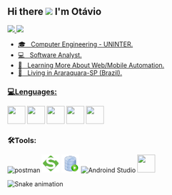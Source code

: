 ## Hi there ![](https://user-images.githubusercontent.com/18350557/176309783-0785949b-9127-417c-8b55-ab5a4333674e.gif) I'm Otávio

<div>
<a href="https://github.com/otavioeab">
<img height="160em" src="https://github-readme-stats.vercel.app/api/top-langs/?username=otavioeab&layout=compact&langs_count=7&theme=dracula"/>
<img height="160em" src="https://github-readme-stats.vercel.app/api?username=otavioeab&show_icons=true&theme=dracula&include_all_commits=true&count_private=true"/>
</div>

<p align="left"> 
  <ul>
    <li>🎓 &nbsp; Computer Engineering - UNINTER.</li>
    <li>💻 &nbsp; Software Analyst.</li>
    <li>📘 &nbsp; Learning More About Web/Mobile Automation.</li>
    <li>📍 &nbsp; Living in Araraquara-SP (Brazil).</li>
  </ul>
</p>

<div>
<h3 align="left"> 💻Lenguages:</h3>
</a> <img src="https://cdn.jsdelivr.net/gh/devicons/devicon/icons/java/java-original.svg" width="40" height="40"/> 
<img src="https://cdn.jsdelivr.net/gh/devicons/devicon/icons/linux/linux-original.svg" width="40" height="40" />
 <img src="https://cdn.jsdelivr.net/gh/devicons/devicon/icons/selenium/selenium-original.svg" width="40" height="40"/> 
<img src="https://cdn.jsdelivr.net/gh/devicons/devicon/icons/cucumber/cucumber-plain.svg" width="40" height="40"/>
<img src="https://cdn.jsdelivr.net/gh/devicons/devicon/icons/oracle/oracle-original.svg" width="40" height="40"/>

          
 <div>
<h3 align="left"> 🛠️Tools:</h3> 
<img alt="postman" height="40" width="40" src="https://www.svgrepo.com/download/354202/postman-icon.svg">
<img alt="SoapUI" height="40" width="40" src="https://github.com/otavioeab/otavioeab/blob/main/Dev%20icons/Soapui.png?raw=true">
<img alt="Oracle slq" height="40" width="40" src="https://github.com/otavioeab/otavioeab/blob/main/Dev%20icons/oracle%20sql.png?raw=true">
<img alt="Androind Studio" height="40" width="40" src="https://cdn.jsdelivr.net/gh/devicons/devicon/icons/androidstudio/androidstudio-original.svg" />
<img lt="Filezilla" height="40" width="40" src="https://cdn.jsdelivr.net/gh/devicons/devicon/icons/filezilla/filezilla-plain.svg" />

![Snake animation](https://github.com/samfreitasxs/samfreitasxs/blob/output/github-contribution-grid-snake.svg)
